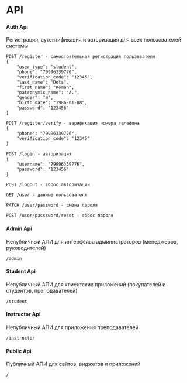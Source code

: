 # API
#### Auth Api
Регистрация, аутентификация и авторизация для всех пользователей системы
```
POST /register - самостоятельная регистрация пользователя
{
    "user_type": "student",
    "phone": "79996339776",
    "verification_code": "12345",
    "last_name": "Dots",
    "first_name": "Roman",
    "patronymic_name": "A.",
    "gender": "m",
    "birth_date": "1986-01-08",
    "password": "123456"
}

POST /register/verify - верификация номера телефона
{
    "phone": "79996339776",
    "verification_code": "12345"
}

POST /login - авторизация
{
    "username": "79996339776",
    "password": "123456"
}

POST /logout - сброс авторизации

GET /user - данные пользователя

PATCH /user/password - смена пароля

POST /user/passsword/reset - сброс пароля
```

#### Admin Api
Непубличный АПИ для интерфейса администраторов (менеджеров, руководителей)
```
/admin
```

#### Student Api
Непубличный АПИ для клиентских приложений (покупателей и студентов, преподавателей)
```
/student
```

#### Instructor Api 
Непубличный АПИ для приложения преподавателей
```
/instructor
```

#### Public Api
Публичный АПИ для сайтов, виджетов и приложений
```
/
```

